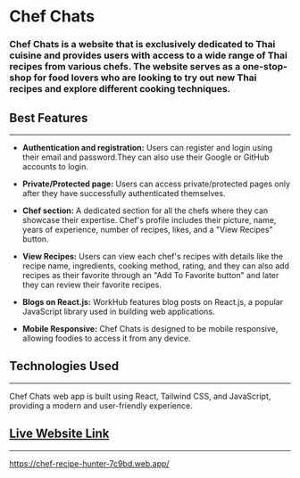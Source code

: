 # Chef Chats

### Chef Chats is a website that is exclusively dedicated to Thai cuisine and provides users with access to a wide range of Thai recipes from various chefs. The website serves as a one-stop-shop for food lovers who are looking to try out new Thai recipes and explore different cooking techniques.

## Best Features
---
* **Authentication and registration:** Users can register and login using their email and password.They can also use their Google or GitHub accounts to login.

* **Private/Protected page:** Users can access private/protected pages only after they have successfully authenticated themselves.

* **Chef section:** A dedicated section for all the chefs where they can showcase their expertise. Chef's profile includes their picture, name, years of experience, number of recipes, likes, and a "View Recipes" button.

* **View Recipes:** Users can view each chef's recipes with details like the recipe name, ingredients, cooking method, rating, and they can also add recipes as their favorite through an "Add To Favorite button" and later they can review their favorite recipes.

* **Blogs on React.js:** WorkHub features blog posts on React.js, a popular JavaScript library used in building web applications.

* **Mobile Responsive:** Chef Chats is designed to be mobile responsive, allowing foodies to access it from any device.

## Technologies Used
---
Chef Chats web app is built using React, Tailwind CSS, and JavaScript, providing a modern and user-friendly experience.

## [Live Website Link](https://chef-recipe-hunter-7c9bd.web.app/)
---
https://chef-recipe-hunter-7c9bd.web.app/